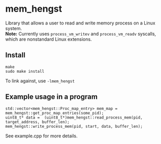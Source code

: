 # mem_hengst
Library that allows a user to read and write memory process on a Linux system.  
**Note:** Currently uses `process_vm_writev` and `process_vm_readv` syscalls, which are nonstandard Linux extensions.

## Install
```
make 
sudo make install
```
To link against, use `-lmem_hengst`

## Example usage in a program 

```
std::vector<mem_hengst::Proc_map_entry> mem_map = mem_hengst::get_proc_map_entries(some_pid);
uint8_t* data =  (uint8_t*)mem_hengst::read_process_mem(pid, target_address, buffer_len);
mem_hengst::write_process_mem(pid, start, data, buffer_len);
```
See example.cpp for more details. 


